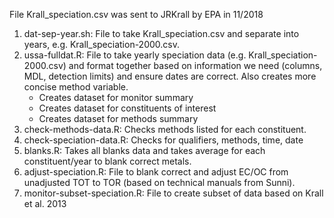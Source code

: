 File Krall_speciation.csv was sent to JRKrall by EPA in 11/2018

1. dat-sep-year.sh: File to take Krall_speciation.csv and separate into years, e.g. Krall_speciation-2000.csv.  
2. ussa-fulldat.R: File to take yearly speciation data (e.g. Krall_speciation-2000.csv) and format together based on information we need (columns, MDL, detection limits) and ensure dates are correct.  Also creates more concise method variable.
    * Creates dataset for monitor summary
    * Creates dataset for constituents of interest
    * Creates dataset for methods summary
3. check-methods-data.R: Checks methods listed for each constituent.
4. check-speciation-data.R: Checks for qualifiers, methods, time, date
5. blanks.R: Takes all blanks data and takes average for each constituent/year to blank correct metals.
6. adjust-speciation.R: File to blank correct and adjust EC/OC from unadjusted TOT to TOR (based on technical manuals from Sunni). 
7. monitor-subset-speciation.R: File to create subset of data based on Krall et al. 2013 
